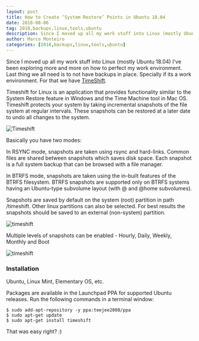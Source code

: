 ```yaml
---
layout: post
title: How to Create ‘System Restore’ Points in Ubuntu 18.04
date: 2018-08-06
tag: 2018,backups,linux,tools,ubuntu
description: Since I moved up all my work stuff into Linux (mostly Ubuntu 18.04) I've been exploring more and more on how to perfect my work environment. Last thing we all
author: Marco Monteiro
categories: [2018,backups,linux,tools,ubuntu]
---
```


Since I moved up all my work stuff into Linux (mostly Ubuntu 18.04) I've been exploring more and more on how to perfect my work environment. Last thing we all need is to not have backups in place. Specially if its a work environment. For that we have [TimeShift](https://github.com/teejee2008/timeshift/).

<!--more-->

Timeshift for Linux is an application that provides functionality similar to the System Restore feature in Windows and the Time Machine tool in Mac OS. Timeshift protects your system by taking incremental snapshots of the file system at regular intervals. These snapshots can be restored at a later date to undo all changes to the system.

![Timeshift](https://raw.githubusercontent.com/teejee2008/timeshift/master/images/main_window.png)

Basically you have two modes:

In RSYNC mode, snapshots are taken using rsync and hard-links. Common files are shared between snapshots which saves disk space. Each snapshot is a full system backup that can be browsed with a file manager.

In BTRFS mode, snapshots are taken using the in-built features of the BTRFS filesystem. BTRFS snapshots are supported only on BTRFS systems having an Ubuntu-type subvolume layout (with @ and @home subvolumes).

Snapshots are saved by default on the system (root) partition in path /timeshift. Other linux partitions can also be selected. For best results the snapshots should be saved to an external (non-system) partition.

![timeshift](https://raw.githubusercontent.com/teejee2008/timeshift/master/images/settings_location.png)

Multiple levels of snapshots can be enabled - Hourly, Daily, Weekly, Monthly and Boot

![timeshift](https://raw.githubusercontent.com/teejee2008/timeshift/master/images/settings_schedule.png)

### Installation

Ubuntu, Linux Mint, Elementary OS, etc.

Packages are available in the Launchpad PPA for supported Ubuntu releases. Run the following commands in a terminal window:

    $ sudo add-apt-repository -y ppa:teejee2008/ppa
	$ sudo apt-get update
	$ sudo apt-get install timeshift

That was easy right? :)

